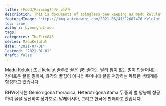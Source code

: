 ```yaml
---
title: (Food/Farming)마두 끌루룻
description: This is documents of stingless bee keeping as madu kelulut
featuredImage: "https://img.astroawani.com/2021-06/41622687476_Kelulut.jpg"
toc: true
authors: byeonghui-won
tags:
categories: TheFarm845
series: MaduKelulut
date: '2021-07-01'
lastmod: '2021-07-01'
draft: false
---
```


Madu Kelulut 또는 kelulut 끌루룻 꿀은 일반꿀과는 달리 침이 없는 벌이 만들어내는 감미로운 꿀을 말하며, 육각의 꿀집이 아니라 주머니에 꿀을 저장하는 독특한 생태계를 형성하고 있습니다. 

BHW에서는 Geniotrigona thoracica, Heterotrigona itama 두 종의 벌 양봉에 성공하여 꿀을 생산하여 싱가포로, 말레이시아, 그리고 한국에 판매하고 있습니다. 


